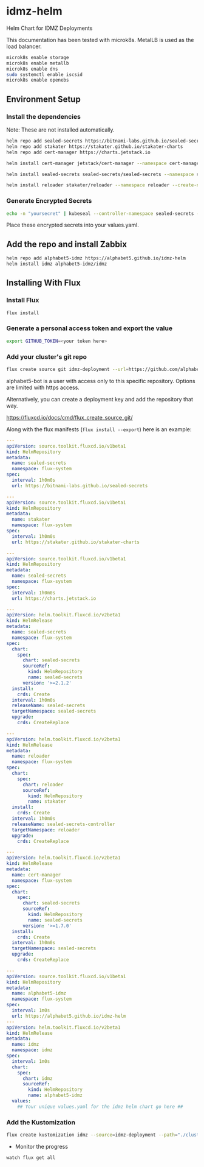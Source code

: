 # idmz-helm
 Helm Chart for IDMZ Deployments

This documentation has been tested with microk8s. MetalLB is used as the load balancer.

```bash
microk8s enable storage
microk8s enable metallb
microk8s enable dns
sudo systemctl enable iscsid
microk8s enable openebs
```

## Environment Setup

### Install the dependencies
Note: These are not installed automatically.

```bash
helm repo add sealed-secrets https://bitnami-labs.github.io/sealed-secrets
helm repo add stakater https://stakater.github.io/stakater-charts
helm repo add cert-manager https://charts.jetstack.io
```

```bash
helm install cert-manager jetstack/cert-manager --namespace cert-manager --create-namespace --set installCRDs=true --version v1.7.0
```

```bash
helm install sealed-secrets sealed-secrets/sealed-secrets --namespace sealed-secrets --set installCRDs=true --create-namespace --version 2.1.2
```

```bash
helm install reloader stakater/reloader --namespace reloader --create-namespace --set installCRDs=true
```

### Generate Encrypted Secrets

```bash
echo -n "yoursecret" | kubeseal --controller-namespace sealed-secrets --raw --scope cluster-wide --from-file=/dev/stdin --controller-name sealed-secrets
```

Place these encrypted secrets into your values.yaml.

## Add the repo and install Zabbix

```bash
helm repo add alphabet5-idmz https://alphabet5.github.io/idmz-helm
helm install idmz alphabet5-idmz/idmz
```

## Installing With Flux

### Install Flux

```bash
flux install
```

### Generate a personal access token and export the value

```bash
export GITHUB_TOKEN=<your token here>
```

### Add your cluster's git repo

```bash
flux create source git idmz-deployment --url=https://github.com/alphabet5/idmz-deployment --branch=main --username=alphabet5-bot --password=$GITHUB_TOKEN
```

alphabet5-bot is a user with access only to this specific repository. Options are limited with https access.

Alternatively, you can create a deployment key and add the repository that way.

https://fluxcd.io/docs/cmd/flux_create_source_git/


Along with the flux manifests (`flux install --export`) here is an example:

```yaml
---
apiVersion: source.toolkit.fluxcd.io/v1beta1
kind: HelmRepository
metadata:
  name: sealed-secrets
  namespace: flux-system
spec:
  interval: 1h0m0s
  url: https://bitnami-labs.github.io/sealed-secrets

---
apiVersion: source.toolkit.fluxcd.io/v1beta1
kind: HelmRepository
metadata:
  name: stakater
  namespace: flux-system
spec:
  interval: 1h0m0s
  url: https://stakater.github.io/stakater-charts

---
apiVersion: source.toolkit.fluxcd.io/v1beta1
kind: HelmRepository
metadata:
  name: sealed-secrets
  namespace: flux-system
spec:
  interval: 1h0m0s
  url: https://charts.jetstack.io

---
apiVersion: helm.toolkit.fluxcd.io/v2beta1
kind: HelmRelease
metadata:
  name: sealed-secrets
  namespace: flux-system
spec:
  chart:
    spec:
      chart: sealed-secrets
      sourceRef:
        kind: HelmRepository
        name: sealed-secrets
      version: '>=2.1.2'
  install:
    crds: Create
  interval: 1h0m0s
  releaseName: sealed-secrets
  targetNamespace: sealed-secrets
  upgrade:
    crds: CreateReplace

---
apiVersion: helm.toolkit.fluxcd.io/v2beta1
kind: HelmRelease
metadata:
  name: reloader
  namespace: flux-system
spec:
  chart:
    spec:
      chart: reloader
      sourceRef:
        kind: HelmRepository
        name: stakater
  install:
    crds: Create
  interval: 1h0m0s
  releaseName: sealed-secrets-controller
  targetNamespace: reloader
  upgrade:
    crds: CreateReplace

---
apiVersion: helm.toolkit.fluxcd.io/v2beta1
kind: HelmRelease
metadata:
  name: cert-manager
  namespace: flux-system
spec:
  chart:
    spec:
      chart: sealed-secrets
      sourceRef:
        kind: HelmRepository
        name: sealed-secrets
      version: '>=1.7.0'
  install:
    crds: Create
  interval: 1h0m0s
  targetNamespace: sealed-secrets
  upgrade:
    crds: CreateReplace

---
apiVersion: source.toolkit.fluxcd.io/v1beta1
kind: HelmRepository
metadata:
  name: alphabet5-idmz
  namespace: flux-system
spec:
  interval: 1m0s
  url: https://alphabet5.github.io/idmz-helm
---
apiVersion: helm.toolkit.fluxcd.io/v2beta1
kind: HelmRelease
metadata:
  name: idmz
  namespace: idmz
spec:
  interval: 1m0s
  chart:
    spec:
      chart: idmz
      sourceRef:
        kind: HelmRepository
        name: alphabet5-idmz
  values:
    ## Your unique values.yaml for the idmz helm chart go here ##
```

### Add the Kustomization 

```bash
flux create kustomization idmz --source=idmz-deployment --path="./clusters/production" --prune=true --interval=1m
```

- Monitor the progress

```bash
watch flux get all
```